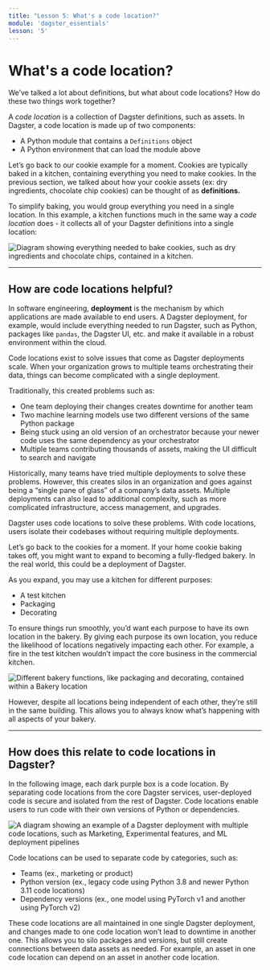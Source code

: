```yaml
---
title: "Lesson 5: What's a code location?"
module: 'dagster_essentials'
lesson: '5'
---
```


# What's a code location?

We’ve talked a lot about definitions, but what about code locations? How do these two things work together?

A _code location_ is a collection of Dagster definitions, such as assets. In Dagster, a code location is made up of two components:

- A Python module that contains a `Definitions` object
- A Python environment that can load the module above

Let’s go back to our cookie example for a moment. Cookies are typically baked in a kitchen, containing everything you need to make cookies. In the previous section, we talked about how your cookie assets (ex: dry ingredients, chocolate chip cookies) can be thought of as **definitions.**

To simplify baking, you would group everything you need in a single location. In this example, a kitchen functions much in the same way a _code location_ does - it collects all of your Dagster definitions into a single location:

![Diagram showing everything needed to bake cookies, such as dry ingredients and chocolate chips, contained in a kitchen.](/images/dagster-essentials/lesson-5/kitchen-code-location.png)

---

## How are code locations helpful?

In software engineering, **deployment** is the mechanism by which applications are made available to end users. A Dagster deployment, for example, would include everything needed to run Dagster, such as Python, packages like `pandas`, the Dagster UI, etc. and make it available in a robust environment within the cloud.

Code locations exist to solve issues that come as Dagster deployments scale. When your organization grows to multiple teams orchestrating their data, things can become complicated with a single deployment.

Traditionally, this created problems such as:

- One team deploying their changes creates downtime for another team
- Two machine learning models use two different versions of the same Python package
- Being stuck using an old version of an orchestrator because your newer code uses the same dependency as your orchestrator
- Multiple teams contributing thousands of assets, making the UI difficult to search and navigate

Historically, many teams have tried multiple deployments to solve these problems. However, this creates silos in an organization and goes against being a “single pane of glass” of a company’s data assets. Multiple deployments can also lead to additional complexity, such as more complicated infrastructure, access management, and upgrades.

Dagster uses code locations to solve these problems. With code locations, users isolate their codebases without requiring multiple deployments.

Let’s go back to the cookies for a moment. If your home cookie baking takes off, you might want to expand to becoming a fully-fledged bakery. In the real world, this could be a deployment of Dagster.

As you expand, you may use a kitchen for different purposes:

- A test kitchen
- Packaging
- Decorating

To ensure things run smoothly, you’d want each purpose to have its own location in the bakery. By giving each purpose its own location, you reduce the likelihood of locations negatively impacting each other. For example, a fire in the test kitchen wouldn’t impact the core business in the commercial kitchen.

![Different bakery functions, like packaging and decorating, contained within a Bakery location](/images/dagster-essentials/lesson-5/bakery-locations.png)

However, despite all locations being independent of each other, they’re still in the same building. This allows you to always know what’s happening with all aspects of your bakery.

---

## How does this relate to code locations in Dagster?

In the following image, each dark purple box is a code location. By separating code locations from the core Dagster services, user-deployed code is secure and isolated from the rest of Dagster. Code locations enable users to run code with their own versions of Python or dependencies.

![A diagram showing an example of a Dagster deployment with multiple code locations, such as Marketing, Experimental features, and ML deployment pipelines](/images/dagster-essentials/lesson-5/dagster-architecture.png)

Code locations can be used to separate code by categories, such as:

- Teams (ex., marketing or product)
- Python version (ex., legacy code using Python 3.8 and newer Python 3.11 code locations)
- Dependency versions (ex., one model using PyTorch v1 and another using PyTorch v2)

These code locations are all maintained in one single Dagster deployment, and changes made to one code location won’t lead to downtime in another one. This allows you to silo packages and versions, but still create connections between data assets as needed. For example, an asset in one code location can depend on an asset in another code location.
